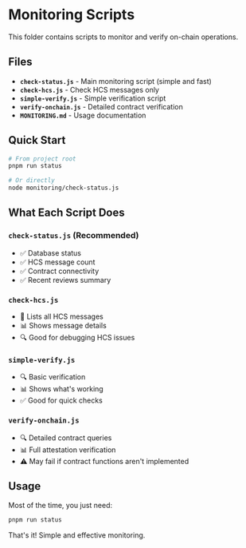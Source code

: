 # Monitoring Scripts

This folder contains scripts to monitor and verify on-chain operations.

## Files

- **`check-status.js`** - Main monitoring script (simple and fast)
- **`check-hcs.js`** - Check HCS messages only
- **`simple-verify.js`** - Simple verification script
- **`verify-onchain.js`** - Detailed contract verification
- **`MONITORING.md`** - Usage documentation

## Quick Start

```bash
# From project root
pnpm run status

# Or directly
node monitoring/check-status.js
```

## What Each Script Does

### `check-status.js` (Recommended)
- ✅ Database status
- ✅ HCS message count
- ✅ Contract connectivity
- ✅ Recent reviews summary

### `check-hcs.js`
- 📨 Lists all HCS messages
- 📊 Shows message details
- 🔍 Good for debugging HCS issues

### `simple-verify.js`
- 🔍 Basic verification
- 📊 Shows what's working
- ✅ Good for quick checks

### `verify-onchain.js`
- 🔍 Detailed contract queries
- 📊 Full attestation verification
- ⚠️ May fail if contract functions aren't implemented

## Usage

Most of the time, you just need:
```bash
pnpm run status
```

That's it! Simple and effective monitoring.
